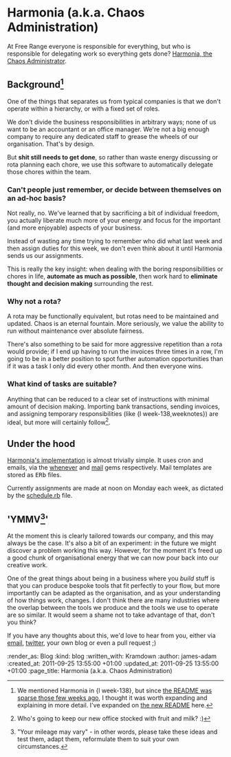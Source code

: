 Harmonia (a.k.a. Chaos Administration)
======================================

At Free Range everyone is responsible for everything, but who is responsible for delegating work so everything gets done? [Harmonia, the Chaos Administrator][harmonia].


Background[^mentioned]
----------

One of the things that separates us from typical companies is that we don't operate within a hierarchy, or with a fixed set of roles.

We don't divide the business responsibilities in arbitrary ways; none of us want to be an accountant or an office manager. We're not a big enough company to require any dedicated staff to grease the wheels of our organisation. That's by design.

But **shit still needs to get done**, so rather than waste energy discussing or rota planning each chore, we use this software to automatically delegate those chores within the team.


### Can't people just remember, or decide between themselves on an ad-hoc basis?

Not really, no. We've learned that by sacrificing a bit of individual freedom, you actually liberate much more of your energy and focus for the important (and more enjoyable) aspects of your business.

Instead of wasting any time trying to remember who did what last week and then assign duties for this week, we don't even think about it until Harmonia sends us our assignments.

This is really the key insight: when dealing with the boring responsibilities or chores in life, **automate as much as possible**, then work hard to **eliminate thought and decision making** surrounding the rest.


### Why not a rota?

A rota may be functionally equivalent, but rotas need to be maintained and updated. Chaos is an eternal fountain. More seriously, we value the ability to run without maintenance over absolute fairness.

There's also something to be said for more aggressive repetition than a rota would provide; if I end up having to run the invoices three times in a row, I'm going to be in a better position to spot further automation opportunities than if it was a task I only did every other month. And then everyone wins.


### What kind of tasks are suitable?

Anything that can be reduced to a clear set of instructions with minimal amount of decision making. Importing bank transactions, sending invoices, and assigning temporary responsibilities (like {l week-138,weeknotes}) are ideal, but more will certainly follow[^office-admin].


Under the hood
-----

[Harmonia's implementation][harmonia] is almost trivially simple. It uses cron and emails, via the [whenever][] and [mail][] gems respectively. Mail templates are stored as <tt>ERb</tt> files.

Currently assignments are made at noon on Monday each week, as dictated by the [schedule.rb][] file.


'YMMV[^ymmv]'
-----

At the moment this is clearly tailored towards our company, and this may always be the case. It's also a bit of an experiment: in the future we might discover a problem working this way. However, for the moment it's freed up a good chunk of organisational energy that we can now pour back into our creative work.

One of the great things about being in a business where you *build* stuff is that you can produce bespoke tools that fit perfectly to your flow, but more importantly can be adapted as the organisation, and as your understanding of how things work, changes. I don't think there are many industries where the overlap between the tools we produce and the tools we use to operate are so similar. It would seem a shame not to take advantage of that, don't you think?

If you have any thoughts about this, we'd love to hear from you, either via [email](mailto:lets@gofreerange.com), [twitter][], your own blog or even a pull request ;)


[^mentioned]: We mentioned Harmonia in {l week-138}, but since [the README was sparse those few weeks ago](https://github.com/freerange/harmonia/blob/2a6f68bc5aafe8ddc5119c2e70cc62ce3da01955/README.md), I thought it was worth expanding and explaining in more detail. I've expanded on [the new README](https://github.com/freerange/harmonia/blob/master/README.md) here.
[^office-admin]: Who's going to keep our new office stocked with fruit and milk? :)
[^ymmv]: "Your mileage may vary" - in other words, please take these ideas and test them, adapt them, reformulate them to suit your own circumstances.

[harmonia]: https://github.com/freerange/harmonia
[whenever]: https://github.com/javan/whenever
[mail]: https://github.com/mikel/mail
[schedule.rb]: https://github.com/freerange/harmonia/blob/master/config/schedule.rb
[twitter]: https://twitter.com/freerange

:render_as: Blog
:kind: blog
:written_with: Kramdown
:author: james-adam
:created_at: 2011-09-25 13:55:00 +01:00
:updated_at: 2011-09-25 13:55:00 +01:00
:page_title: Harmonia (a.k.a. Chaos Administration)